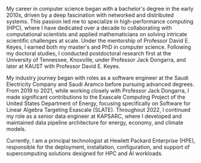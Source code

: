 My career in computer science began with a bachelor's degree in the early 2010s,
driven by a deep fascination with networked and distributed systems. This passion
led me to specialize in high-performance computing (HPC), where I have dedicated
over a decade to collaborating with computational scientists and applied
mathematicians on solving intricate scientific challenges at scale. Under the
mentorship of Professor David E. Keyes, I earned both my master's and PhD in
computer science. Following my doctoral studies, I conducted postdoctoral
research first at the University of Tennessee, Knoxville, under Professor Jack
Dongarra, and later at KAUST with Professor David E. Keyes.

My industry journey began with roles as a software engineer at the Saudi
Electricity Company and Saudi Aramco before pursuing advanced degrees. From 2019
to 2021, while working closely with Professor Jack Dongarra, I made significant
contributions to the Exascale Computing Project of the United States Department
of Energy, focusing specifically on Software for Linear Algebra Targeting
Exascale (SLATE). Throughout 2022, I continued my role as a senior data engineer
at KAPSARC, where I developed and maintained data pipeline architecture for
energy, economy, and climate models.

Currently, I am a principal technologist at Hewlett Packard Enterprise (HPE),
responsible for the deployment, installation, configuration, and support of
supercomputing solutions designed for HPC and AI workloads.
